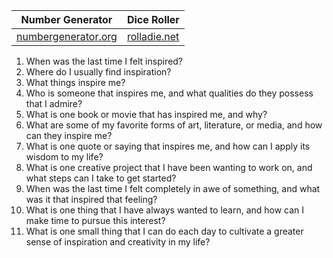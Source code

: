 
| Number Generator                                                         | Dice Roller                           |
| ------------------------------------------------------------------------ | ------------------------------------- |
| [numbergenerator.org](https://numbergenerator.org/randomnumbergenerator) | [rolladie.net](https://rolladie.net/) |

1. When was the last time I felt inspired?
2. Where do I usually find inspiration?
3. What things inspire me?
4. Who is someone that inspires me, and what qualities do they possess that I admire?
5. What is one book or movie that has inspired me, and why?
6. What are some of my favorite forms of art, literature, or media, and how can they inspire me?
7. What is one quote or saying that inspires me, and how can I apply its wisdom to my life?
8. What is one creative project that I have been wanting to work on, and what steps can I take to get started?
9. When was the last time I felt completely in awe of something, and what was it that inspired that feeling?
10. What is one thing that I have always wanted to learn, and how can I make time to pursue this interest?
11. What is one small thing that I can do each day to cultivate a greater sense of inspiration and creativity in my life?